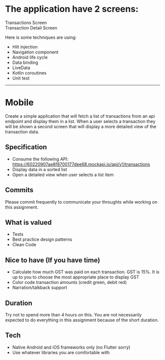 # The application have 2 screens:  
Transactions Screen  
Transaction Detail Screen


Here is some techniques are using:  
* Hilt injection  
* Navigation component 
* Android life cycle  
* Data binding  
* LiveData  
* Kotlin coroutines  
* Unit test  


---


# Mobile
Create a simple application that will fetch a list of transactions from an api endpoint and display them in a list.  When a user selects a transaction they will be shown a second screen that will display a more detailed view of the transaction data. 

## Specification
- Consume the following API: https://60220907ae8f8700177dee68.mockapi.io/api/v1/transactions  
- Display data in a sorted list 
- Open a detailed view when user selects a list item 

## Commits
Please commit frequently to communicate your throughts while working on this assignment.

## What is valued
- Tests 
- Best practice design patterns 
- Clean Code 

## Nice to have (If you have time)
- Calculate how much GST was paid on each transaction.  GST is 15%.  It is up to you to choose the most appropriate place to display GST 
- Color code transaction amounts (credit green, debit red)
- Narration/talkback support 

## Duration 
Try not to spend more than 4 hours on this.  You are not necessarily expected to do everything in this assignment because of the short duration. 

## Tech 
- Native Android and iOS frameworks only (no Flutter sorry) 
- Use whatever libraries you are comfortable with
